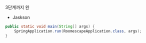 

3단계까지 완
- Jaskson
```java
public static void main(String[] args) {  
    SpringApplication.run(RoomescapeApplication.class, args);  
}
```